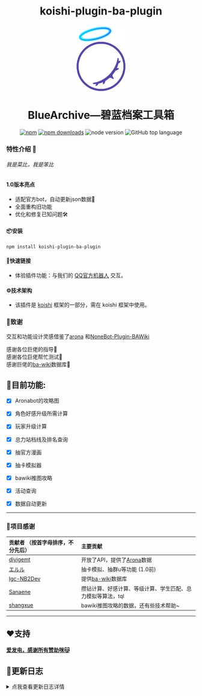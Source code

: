 <div align="center">

# koishi-plugin-ba-plugin


<img src="https://raw.githubusercontent.com/Alin-sky/koishi-plugin-ba-plugin/main/logo2.png" width="130" height="176">

# BlueArchive—碧蓝档案工具箱

[![npm](https://img.shields.io/npm/v/koishi-plugin-ba-plugin?style=flat-square)](https://www.npmjs.com/package/koishi-plugin-ba-plugin)
[![npm downloads](https://img.shields.io/npm/dm/koishi-plugin-ba-plugin)](https://www.npmjs.com/package/koishi-plugin-ba-plugin)
![node version](https://img.shields.io/badge/node-%3E%3D18-green)
![GitHub top language](https://img.shields.io/github/languages/top/Alin-sky/koishi-plugin-ba-plugin?logo=github)

</div>


### 特性介绍 🌟
###### 我是菜比，我是笨比
#### 1.0版本亮点
- 适配官方bot，自动更新json数据🔄
- 全面重构旧功能
- 优化和修复已知问题🛠️

#### 📦安装
```
npm install koishi-plugin-ba-plugin
```


#### 🔗快速链接
- 体验插件功能：与我们的 [QQ官方机器人](https://qun.qq.com/qunpro/robot/qunshare?robot_uin=2854197266&robot_appid=102062652&biz_type=0) 交互。


#### ⚙️技术架构
- 该插件是 [koishi](https://github.com/koishijs/koishi) 框架的一部分，需在 koishi 框架中使用。

### 🙏致谢

交互和功能设计灵感借鉴了[arona](https://github.com/diyigemt/arona)
和[NoneBot-Plugin-BAWiki](https://github.com/lgc-NB2Dev/nonebot-plugin-bawiki)

感谢各位巨佬的指导🙏<br/>
感谢各位巨佬帮忙测试🙏<br/>
感谢巨佬的[ba-wiki](https://github.com/lgc-NB2Dev/bawiki-data)数据库🙏


<h2>🌈目前功能:</h2>

- [x] Aronabot的攻略图 
- [x] 角色好感升级所需计算
- [x] 玩家升级计算 
- [x] 总力站档线及排名查询 
- [x] 抽官方漫画 
- [x] 抽卡模拟器
- [x] bawiki推图攻略 
- [x] 活动查询 
- [x] 数据自动更新 



---
### 🙏项目感谢
| 贡献者 （按首字母排序，不分先后）  | 主要贡献     |
| :----------------------------------------------------------- | :--------------------------------------- |
| [diyigemt](https://github.com/diyigemt)     | 开放了API，提供了[Arona](https://github.com/diyigemt/arona)数据 |
| [エルル](https://github.com/erurusion)  |抽卡模拟、抽群u等功能  (1.0前)                                           |
| [lgc-NB2Dev](https://github.com/lgc-NB2Dev) | 提供[ba-wiki](https://github.com/lgc-NB2Dev/bawiki-data)数据库 |
| [Sanaene](https://github.com/Sanaene)      | 攒钻计算、好感计算、等级计算、学生匹配、总力模拟等算法，tql      |
| [shangxue](https://www.npmjs.com/~shangxue)    |  bawiki推图攻略的数据，还有些技术帮助~                 |
                         
---
## ❤️支持

#### [爱发电，感谢所有赞助咪😽](https://afdian.net/a/alin-sky)

## 📃更新日志
<details>
<summary>点我查看更新日志详情</summary>


### 1.1.0-beta.x
  - 修复好感计算器问题
  - 修复本地化路径

### 1.1.0-alpha.x
  - 新增使用QQ频道中转来发送md图
  - 新增大决战档线
  - 增加抽卡粒子效果
  - 实现本地化功能
  - 实现学生匹配系统数据热更新，重启插件即可更新（之前需要重启koishi）
  - 完善自动更新，现在可在控制台选择更新模式
  - 修改错误数据
  - 修改配置项位置
  - 适配多md模板
  - 修复已知错误，提高稳定性
  - ~~废弃使用对象存储来发图~~

### 1.0.1
  - 尝试修复inject报错
  - 修改错误数据

### 1.0.0-rc.x
  - 继承自1.0.0-beta.11 应该没啥大问题了（）
  - 咪

### 1.0.0-beta.x
  - 增加千里眼指令
  - 增加选择canvas渲染模式
  - 修复自动更新问题，抽卡数据实现热更新
  - 修复已知学生匹配算法bug
  - 修复已知总力获取功能的bug
  - 修改canvas坐标
  - 修复渲染bug
  - 修杂七杂八的bug

### 1.0.0-alpha.x
  - 废弃大部分旧代码和架构，修改目录结构，封装了常用功能，
  - 重构抽卡模拟器（v3）
  - 重构攻略系统（v3）
  - 重构好感计算（v3）
  - 新增活动获取（v1）
  - 独立并重构抽漫画功能（v2）
  - 新增上学的关卡攻略（v1）
  - 新增总力获取（beta）
  - 新增自动数据更新（beta）
  - 新增本地数据更新（beta）
  - ~~暂时废弃攒钻功能~~
  - ~~废弃抽表情功能，转移至[emojihub-bili](https://www.npmjs.com/package/koishi-plugin-emojihub-bili?activeTab=readme)~~
  - ~~废弃抽群u功能~~
  - ~~废弃千里眼快速调用~~


---

### 0.10.2
  - 更新了aronabot的api

### 0.10.1
  - 修复了渲染图图标错误的bug

### 0.10.0
  - *添加了puppeteer依赖*
  - *添加了将好感计算、攒钻、升级的输出转图片的功能，并支持自定义样式，提供了三个样式*
  - 添加了自定义模糊匹配回复文本
  - 优化调用，可发送“千里眼”直接返回国际服千里眼图
  - 例行更新数据
  - 早苗的计算功能改动：
    - 好感计算修改了微量的文字
    - 攒钻更新到日服最近的运动会二期复刻活动，更新了计算代码，增加了日期检测，防倒算，以及缺少信息的报错
  - ~~早苗关闭了总力模拟功能~~



### 0.9.75-rc
  - *添加了抽卡功能开关*
  - 减少了攻略系统别名（[issue](https://github.com/Alin-sky/koishi-plugin-ba-plugin/issues/10)）
  - 添加了自定义撤回时间
  - [e佬](https://github.com/erurusion)修复koishi数据库更新引起的bug
  - 例行更新数据

### 0.9.6-rc
  - *添加了抽卡功能群组黑名单*

### 0.9.5-rc
  - *[早苗](https://github.com/Sanaene)佬发布的新功能好感计算和等级计算*

### 0.9.0-beta1
  - *[早苗](https://github.com/Sanaene)佬更新了攒钻*
  - 例行数据更新

### 0.9.0-beta
  - *重构了攻略系统*
  - 摸了一个暑假的鱼

### 0.9.0-Alpha
  - *接入了[Arona](https://github.com/diyigemt/arona)的公开数据*
  - 例行更新数据
  - 略微优化了旧代码
  - 其他小修小补
   
### 0.8.4
  - 例行更新数据
  - 其他小修补

### 0.8.3
  - 修复了抽群u的bug
  - 修复了并发请求图片url超出服务器负载的的bug

### 0.8.2
  - 添加了泳装兔子队的数据

### 0.8.1
  - 修复了Alpha版本的路径问题
  - 其他小修小补和优化

### 0.8.0(Alpha)
  - *添加了群u[エルル](https://github.com/erurusion)的新抽卡模拟器，比阿林的强十倍甚至⑨倍*
  - 其他小修小补

### 0.7.5（未定位合并转发显示问题）
  - *添加了随机表情和随机漫画*
  - 添加了新角色实莉的卡池和角评
  - 修复了抽卡模拟器不能添加角色的bug
  - 修复了0.7.1已知的bug
  - 其他小修小补


### 0.7.1（未定位合并转发显示问题）
  - 添加了up角色名称输入限制
  - 修复了抽卡模拟器抽up池子的一些bug
  - 优化控制台
  - 其他小修小补


### 0.7.0
  - *部分重构了抽卡函数，添加了up功能，支持自定义up角色，修复了未实现的保底功能*
  - 修改了攒钻算法的触发
  - *可以在koishi控制台切换图源服务器*
  - *可以在控制台定义up池角色*
  - 修复评测图源服务器刷新问题
  - 其他小修小补

### 0.6.1
  - 给评测系统添加了切换图源服务器的功能，并添加了“阿林云”

### 0.6.0
  - *添加了群u[早苗](https://github.com/Sanaene)佬的青辉石计算器*
  - *更换了角色评分的数据至6.0*
  - 添加了新角色的卡池和评测
  - 其他小修小补

### 0.5.0
  - *使抽卡模拟器的抽卡结果合并转发，减少刷屏*
  - 其他小修小补

### 0.4.3
  - *使总力记录拆分并合并转发，解决了长消息被风控无法发送的问题*
  - *新增了攻略功能，引用bawiki的攻略图，集成了常用攻略*
  - 其他小修小补

### 0.4.0、0.4.1、0.4.2
  - **这几个版本未正确构建和导入库。下载后无法启用，如果强行更改版本号会损坏koishi。若安装了请前往数据文件夹的node_modules目录，找到本插件安装lodashi，如果koishi炸了请参考论坛的解决方案**

### 0.3.3
  - 修0.3.2开发中的bug

### 0.3.2
  - *更新玲纱数据*
  - *添加了礼物查询*
  - 尝试合并转发功能
  - 修复已知bug，小修小补

### 0.3.1 
  - 添加了保底算法
  - 修复已知bug
  - 其他小修小补

### 0.3.0
  - *添加了群友[早苗](https://github.com/Sanaene)大佬的总力战模拟插件，tql*
  - *添加了两个服的十连抽卡功能，但未添加保底算法*
  - 修改了抽卡模拟器部分学生头像无法显示的问题

### 0.1.3和0.1.4
  - 修复抽卡模拟器不能显示图片的问题，将学生头像图片集成于插件
  - 评测系统中添加了学生名字
  - 摸了一整个五一的鱼（
  
### 0.1.1
  - 缩小了返回图片大小

### 0.1.0
  - 发包！拥有角色评测图功能、抽卡模拟功能

</details>
